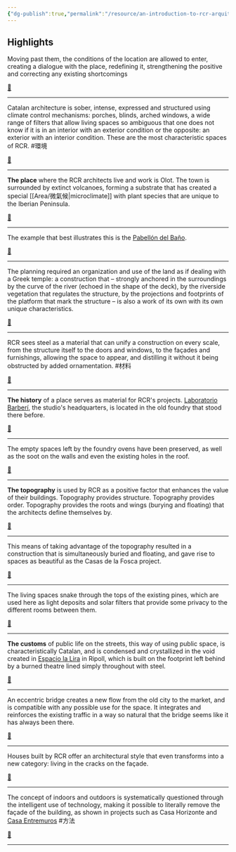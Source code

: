 ```yaml
---
{"dg-publish":true,"permalink":"/resource/an-introduction-to-rcr-arquitectes/","tags":["建築"]}
---
```


## Highlights
Moving past them, the conditions of the location are allowed to enter, creating a dialogue with the place, redefining it, strengthening the positive and correcting any existing shortcomings

 [🔗](https://read.readwise.io/read/01hb2xzbh9y3s76hxpdgk0b23v)

---
Catalan architecture is sober, intense, expressed and structured using climate control mechanisms: porches, blinds, arched windows, a wide range of filters that allow living spaces so ambiguous that one does not know if it is in an interior with an exterior condition or the opposite: an exterior with an interior condition. These are the most characteristic spaces of RCR.  #環境 

 [🔗](https://read.readwise.io/read/01hb2y78118myvn0c94f5egfbw)

---
**The place** where the RCR architects live and work is Olot. The town is surrounded by extinct volcanoes, forming a substrate that has created a special [[Area/微氣候\|microclimate]] with plant species that are unique to the Iberian Peninsula.

 [🔗](https://read.readwise.io/read/01hb2ygpaak4h621faw8jt77fd)

---
The example that best illustrates this is the [Pabellón del Baño](http://www.catalan-architects.com/en/rcr/projects-3/les_cols_restaurant_pavilions_and_marquee-51377).

 [🔗](https://read.readwise.io/read/01hb2yk0rj1r1h6d2gby50ynyk)

---
The planning required an organization and use of the land as if dealing with a Greek temple: a construction that – strongly anchored in the surroundings by the curve of the river (echoed in the shape of the deck), by the riverside vegetation that regulates the structure, by the projections and footprints of the platform that mark the structure – is also a work of its own with its own unique characteristics.

 [🔗](https://read.readwise.io/read/01hb2ynv69dsghp1j17rdv6h17)

---
RCR sees steel as a material that can unify a construction on every scale, from the structure itself to the doors and windows, to the façades and furnishings, allowing the space to appear, and distilling it without it being obstructed by added ornamentation.  #材料 

 [🔗](https://read.readwise.io/read/01hb2yqm0bfdsppc7152ks1k21)

---
**The history** of a place serves as material for RCR's projects. [Laboratorio Barberí](http://www.catalan-architects.com/en/rcr/projects-3/barberi_laboratory-55771), the studio's headquarters, is located in the old foundry that stood there before.

 [🔗](https://read.readwise.io/read/01hb2ysbktacwfr8kcs5xkc5m4)

---
The empty spaces left by the foundry ovens have been preserved, as well as the soot on the walls and even the existing holes in the roof.

 [🔗](https://read.readwise.io/read/01hb2yy1gqqkdq8xxm3pryjj3y)

---
**The topography** is used by RCR as a positive factor that enhances the value of their buildings. Topography provides structure. Topography provides order. Topography provides the roots and wings (burying and floating) that the architects define themselves by.

 [🔗](https://read.readwise.io/read/01hb2ytejqqg9fbpr19snnsmae)

---
This means of taking advantage of the topography resulted in a construction that is simultaneously buried and floating, and gave rise to spaces as beautiful as the Casas de la Fosca project.

 [🔗](https://read.readwise.io/read/01hb2yw398nsb7jze8mymv5rfz)

---
The living spaces snake through the tops of the existing pines, which are used here as light deposits and solar filters that provide some privacy to the different rooms between them.

 [🔗](https://read.readwise.io/read/01hb2ywkpkb7je5cvzss64p13v)

---
**The customs** of public life on the streets, this way of using public space, is characteristically Catalan, and is condensed and crystallized in the void created in [Espacio la Lira](http://www.catalan-architects.com/en/rcr/projects-3/la_lira_theatre_public_domain-51379) in Ripoll, which is built on the footprint left behind by a burned theatre lined simply throughout with steel.

 [🔗](https://read.readwise.io/read/01hb2z442zx3tnnjvxs52d7235)

---
An eccentric bridge creates a new flow from the old city to the market, and is compatible with any possible use for the space. It integrates and reinforces the existing traffic in a way so natural that the bridge seems like it has always been there.

 [🔗](https://read.readwise.io/read/01hb2z3nx24367rsmbvejtap97)

---
Houses built by RCR offer an architectural style that even transforms into a new category: living in the cracks on the façade.

 [🔗](https://read.readwise.io/read/01hb2z5zewqbaas4j3nhstq2ta)

---
The concept of indoors and outdoors is systematically questioned through the intelligent use of technology, making it possible to literally remove the façade of the building, as shown in projects such as Casa Horizonte and [Casa Entremuros](http://www.catalan-architects.com/en/rcr/projects-3/row_house-55775)  #方法 

 [🔗](https://read.readwise.io/read/01hb2z7bn5z31qcjfje14skfc9)

---
